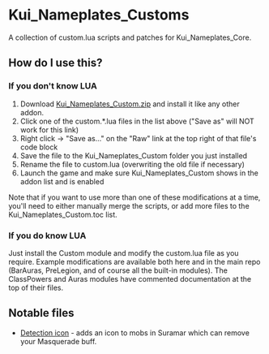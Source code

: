 Kui_Nameplates_Customs
======================
A collection of custom.lua scripts and patches for Kui_Nameplates_Core.

How do I use this?
------------------

### If you don't know LUA
1. Download [Kui_Nameplates_Custom.zip](https://github.com/kesava-wow/kuinameplates-customs/raw/master/Kui_Nameplates_Custom.zip) and install it like any other addon.
2. Click one of the custom.\*.lua files in the list above ("Save as" will NOT work for this link)
3. Right click -> "Save as..." on the "Raw" link at the top right of that file's code block
4. Save the file to the Kui_Nameplates_Custom folder you just installed
5. Rename the file to custom.lua (overwriting the old file if necessary)
6. Launch the game and make sure Kui_Nameplates_Custom shows in the addon list and is enabled

Note that if you want to use more than one of these modifications at a time, you'll need to either manually merge the scripts, or add more files to the Kui_Nameplates_Custom.toc list.

### If you do know LUA
Just install the Custom module and modify the custom.lua file as you require. Example modifications are available both here and in the main repo (BarAuras, PreLegion, and of course all the built-in modules). The ClassPowers and Auras modules have commented documentation at the top of their files.

Notable files
-------------

* [Detection icon](https://raw.githubusercontent.com/kesava-wow/kuinameplates-customs/master/custom.detection-icon.lua) - adds an icon to mobs in Suramar which can remove your Masquerade buff.
